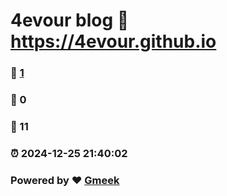 # 4evour blog :link: https://4evour.github.io 
### :page_facing_up: [1](https://4evour.github.io/tag.html) 
### :speech_balloon: 0 
### :hibiscus: 11 
### :alarm_clock: 2024-12-25 21:40:02 
### Powered by :heart: [Gmeek](https://github.com/Meekdai/Gmeek)
